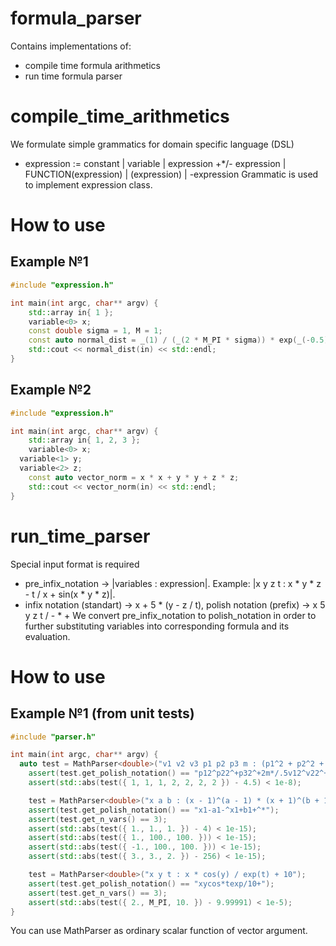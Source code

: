 # formula_parser

Contains implementations of:
* compile time formula arithmetics 
* run time formula parser

# compile_time_arithmetics

We formulate simple grammatics for domain specific language (DSL)
* expression := constant | variable | expression +*/- expression | FUNCTION(expression) | (expression) | -expression
Grammatic is used to implement expression class.

# How to use
## Example №1
```c++
#include "expression.h"

int main(int argc, char** argv) {
	std::array in{ 1 };
	variable<0> x;
	const double sigma = 1, M = 1;
	const auto normal_dist = _(1) / (_(2 * M_PI * sigma)) * exp(_(-0.5) * sqr((x - _(M)) / _(sigma)));
	std::cout << normal_dist(in) << std::endl;
}
```

## Example №2
```c++
#include "expression.h"

int main(int argc, char** argv) {
	std::array in{ 1, 2, 3 };
	variable<0> x;
  variable<1> y;
  variable<2> z;
	const auto vector_norm = x * x + y * y + z * z;
	std::cout << vector_norm(in) << std::endl;
}
```

# run_time_parser

Special input format is required 
* pre_infix_notation -> |variables : expression|. Example: |x y z t : x * y * z - t / x + sin(x * y * z)|.
* infix notation (standart) -> x + 5 * (y - z / t), polish notation (prefix) -> x 5 y z t / - * +
We convert pre_infix_notation to polish_notation in order to further substituting variables into corresponding formula and its evaluation.

# How to use
## Example №1 (from unit tests)
```c++
#include "parser.h"

int main(int argc, char** argv) {
  auto test = MathParser<double>("v1 v2 v3 p1 p2 p3 m : (p1^2 + p2^2 + p3^2) / (2 * m) + .5 * (v1^2 + v2^2 + v3^2) ");
	assert(test.get_polish_notation() == "p12^p22^+p32^+2m*/.5v12^v22^+v32^+*+" && test.get_n_vars() == 7);
	assert(std::abs(test({ 1, 1, 1, 2, 2, 2, 2 }) - 4.5) < 1e-8);

	test = MathParser<double>("x a b : (x - 1)^(a - 1) * (x + 1)^(b + 1)");
	assert(test.get_polish_notation() == "x1-a1-^x1+b1+^*");
	assert(test.get_n_vars() == 3);
	assert(std::abs(test({ 1., 1., 1. }) - 4) < 1e-15);
	assert(std::abs(test({ 1., 100., 100. })) < 1e-15);
	assert(std::abs(test({ -1., 100., 100. })) < 1e-15);
	assert(std::abs(test({ 3., 3., 2. }) - 256) < 1e-15);

	test = MathParser<double>("x y t : x * cos(y) / exp(t) + 10");
	assert(test.get_polish_notation() == "xycos*texp/10+");
	assert(test.get_n_vars() == 3);
	assert(std::abs(test({ 2., M_PI, 10. }) - 9.99991) < 1e-5);
}
```

You can use MathParser<double> as ordinary scalar function of vector argument.
